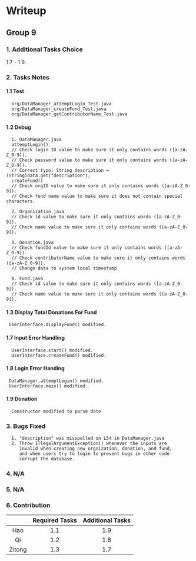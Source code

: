 # Writeup

## Group 9

### 1. Additional Tasks Choice

1.7 - 1.9.

### 2. Tasks Notes

#### 1.1 Test

      org/DataManager_attemptLogin_Test.java
      org/DataManager_createFund_Test.java
      org/DataManager_getContributorName_Test.java

#### 1.2 Debug

      1. DataManager.java
      attemptLogin()
      // Check login ID value to make sure it only contains words ([a-zA-Z_0-9]).
      // Check password value to make sure it only contains words ([a-zA-Z_0-9]).
      // Correct typo: String description = (String)data.get("description");
      createFund()
      // Check orgID value to make sure it only contains words ([a-zA-Z_0-9]).
      // Check fund name value to make sure it does not contain special characters.

      2. Organization.java
      // Check id value to make sure it only contains words ([a-zA-Z_0-9]).
      // Check name value to make sure it only contains words ([a-zA-Z_0-9]).

      3. Donation.java
      // Check fundId value to make sure it only contains words ([a-zA-Z_0-9]).
      // Check contributorName value to make sure it only contains words ([a-zA-Z_0-9]).
      // Change data to system local timestamp

      4. Fund.java
      // Check id value to make sure it only contains words ([a-zA-Z_0-9]).
      // Check name value to make sure it only contains words ([a-zA-Z_0-9]).

#### 1.3 Display Total Donations For Fund
     UserInterface.displayFund() modified.

#### 1.7 Input Error Handling
      UserInterface.start() modified.
      UserInterface.createFund() modified.

#### 1.8 Login Error Handing
     DataManager.attemptLogin() modified.
     UserInterface.main() modified.

#### 1.9 Donation
      Constructor modified to parse date

### 3. Bugs Fixed
      1. "description" was misspelled on L54 in DataManager.java
      2. Throw IllegalArgumentException() whenever the inputs are
         invalid when creating new orgnization, donation, and fund,
         and when users try to login to prevent bugs in other code
         corrupt the database.

### 4. N/A

### 5. N/A

### 6. Contribution

|        | Required Tasks | Additional Tasks |
| :----: | :------------: | :--------------: |
|  Hao   |      1.1       |       1.9        |
|   Qi   |      1.2       |       1.8        |
| Zitong |      1.3       |       1.7        |
